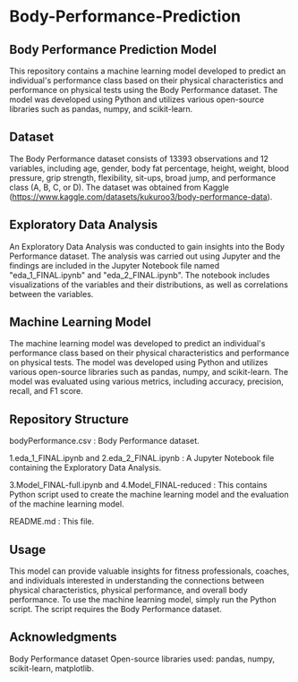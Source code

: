 # Body-Performance-Prediction

## Body Performance Prediction Model

This repository contains a machine learning model developed to predict an individual's performance class based on their physical characteristics and performance on physical tests using the Body Performance dataset. The model was developed using Python and utilizes various open-source libraries such as pandas, numpy, and scikit-learn.


## Dataset

The Body Performance dataset consists of 13393 observations and 12 variables, including age, gender, body fat percentage, height, weight, blood pressure, grip strength, flexibility, sit-ups, broad jump, and performance class (A, B, C, or D). The dataset was obtained from Kaggle (https://www.kaggle.com/datasets/kukuroo3/body-performance-data).


## Exploratory Data Analysis

An Exploratory Data Analysis was conducted to gain insights into the Body Performance dataset. The analysis was carried out using Jupyter and the findings are included in the Jupyter Notebook file named "eda_1_FINAL.ipynb" and "eda_2_FINAL.ipynb". The notebook includes visualizations of the variables and their distributions, as well as correlations between the variables.

## Machine Learning Model

The machine learning model was developed to predict an individual's performance class based on their physical characteristics and performance on physical tests. The model was developed using Python and utilizes various open-source libraries such as pandas, numpy, and scikit-learn. The model was evaluated using various metrics, including accuracy, precision, recall, and F1 score.

## Repository Structure

 bodyPerformance.csv : Body Performance dataset.
 
 1.eda_1_FINAL.ipynb and 2.eda_2_FINAL.ipynb : A Jupyter Notebook file containing the Exploratory Data Analysis.
 
 3.Model_FINAL-full.ipynb and 4.Model_FINAL-reduced :
 This contains Python script used to create the machine learning model and the evaluation of the machine learning model.
 
 README.md : This file.


## Usage

This model can provide valuable insights for fitness professionals, coaches, and individuals interested in understanding the connections between physical characteristics, physical performance, and overall body performance.
To use the machine learning model, simply run the Python script. The script requires the Body Performance dataset.


## Acknowledgments

 Body Performance dataset
 Open-source libraries used: pandas, numpy, scikit-learn, matplotlib.
